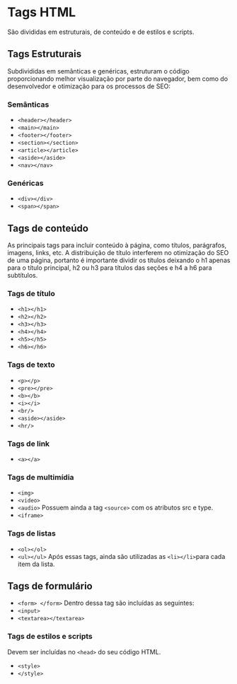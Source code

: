 # Tags HTML

São divididas em estruturais, de conteúdo e de estilos e scripts.

## Tags Estruturais

Subdivididas em semânticas e genéricas, estruturam o código proporcionando melhor visualização por parte do navegador, bem como do desenvolvedor e otimização para os processos de SEO:

### Semânticas
- `<header></header>`
- `<main></main>`
- `<footer></footer>` 
- `<section></section>`
- `<article></article>`
- `<aside></aside>`
- `<nav></nav>`

### Genéricas
- `<div></div>`
- `<span></span>`

## Tags de conteúdo

As principais tags para incluir conteúdo à página, como títulos, parágrafos, imagens, links, etc. A distribuição de título interferem no otimização do SEO de uma página, portanto é importante dividir os títulos deixando o h1 apenas para o título principal, h2 ou h3 para títulos das seções e h4 a h6 para subtítulos.

### Tags de título
- `<h1></h1>`
- `<h2></h2>`
- `<h3></h3>` 
- `<h4></h4>`
- `<h5></h5>`
- `<h6></h6>`

### Tags de texto
- `<p></p>`
- `<pre></pre>`
- `<b></b>` 
- `<i></i>`
- `<br/>`
- `<aside></aside>`
- `<hr/>`

### Tags de link 
- `<a></a>`

### Tags de multimídia
- `<img>`
- `<video>`
- `<audio>`
Possuem ainda a tag `<source>` com os atributos src e type.
- `<iframe>`

### Tags de listas
- `<ol></ol>`
- `<ul></ul>`
Após essas tags, ainda são utilizadas as `<li></li>`para cada item da lista.

## Tags de formulário
- `<form> </form>`
Dentro dessa tag são incluídas as seguintes:
- `<input>`
- `<textarea></textarea>` 

### Tags de estilos e scripts
Devem ser incluídas no `<head>` do seu código HTML. 
- `<style>`
- `</style>`


